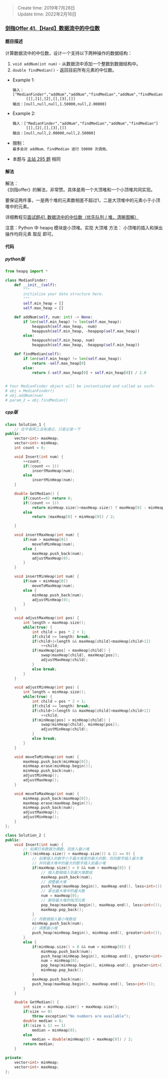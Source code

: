 > Create time: 2019年7月28日  
> Update time: 2022年2月16日
### [剑指Offer 41.【Hard】数据流中的中位数](https://leetcode-cn.com/problems/shu-ju-liu-zhong-de-zhong-wei-shu-lcof/)
#### 题目描述
计算数据流中的中位数，设计一个支持以下两种操作的数据结构：

1. `void addNum(int num)` - 从数据流中添加一个整数到数据结构中。  
2. `double findMedian()` - 返回目前所有元素的中位数。

- Example 1:
    ```
    输入：["MedianFinder","addNum","addNum","findMedian","addNum","findMedian"]
          [[],[1],[2],[],[3],[]]
    输出：[null,null,null,1.50000,null,2.00000]
    ```  
- Example 2:
    ```
    输入：["MedianFinder","addNum","findMedian","addNum","findMedian"]
          [[],[2],[],[3],[]]
    输出：[null,null,2.00000,null,2.50000]
    ```  

- 限制：  
    `最多会对 addNum、findMedian 进行 50000 次调用。`
- 本题与 [主站 295 题](https://leetcode-cn.com/problems/find-median-from-data-stream/) 相同

#### 解法
解法：  
《剑指offer》的解法，非常赞。具体是用一个大顶堆和一个小顶堆共同实现。

要保证两件事，一是两个堆的元素数相差不超过1，二是大顶堆中的元素小于小顶堆中的元素。

详细教程见[面试题41. 数据流中的中位数（优先队列 / 堆，清晰图解）](https://leetcode-cn.com/problems/shu-ju-liu-zhong-de-zhong-wei-shu-lcof/solution/mian-shi-ti-41-shu-ju-liu-zhong-de-zhong-wei-shu-y/)

注意：Python 中 heapq 模块是小顶堆。实现 大顶堆 方法： 小顶堆的插入和弹出操作均将元素 取反 即可。

#### 代码
##### python版
```python
from heapq import *

class MedianFinder:
    def __init__(self):
        """
        initialize your data structure here.
        """
        self.min_heap = []
        self.max_heap = []

    def addNum(self, num: int) -> None:
        if len(self.min_heap) != len(self.max_heap):
            heappush(self.max_heap, -num)
            heappush(self.min_heap, -heappop(self.max_heap))
        else:
            heappush(self.min_heap, num)
            heappush(self.max_heap, -heappop(self.min_heap))

    def findMedian(self):
        if len(self.min_heap) != len(self.max_heap):
            return -self.max_heap[0]
        else:
            return (-self.max_heap[0] + self.min_heap[0]) / 2.0
        

# Your MedianFinder object will be instantiated and called as such:
# obj = MedianFinder()
# obj.addNum(num)
# param_2 = obj.findMedian()
```

##### cpp版
```cpp
class Solution_1 {
    // 在牛客网上没有通过，只是记录一下
public:
    vector<int> maxHeap;
    vector<int> minHeap;
    int count = 0;

    void Insert(int num) {
        ++count;
        if((count << 1))
            insertMaxHeap(num);
        else
            insertMinHeap(num);
    }

    double GetMedian() { 
        if(count==0) return 0;
        if((count << 1))
            return minHeap.size()<maxHeap.size() ? maxHeap[0] : minHeap[0];
        else
            return (maxHeap[0] + minHeap[0]) / 2; 

    }

    void insertMaxHeap(int num) {
        if(num > maxHeap[0])
            moveToMinHeap(num);
        else {
            maxHeap.push_back(num);
            adjustMaxHeap(0);
        }
    }

    void insertMinHeap(int num) {
        if(num < minHeap[0])
            moveToMaxHeap(num);
        else {
            minHeap.push_back(num);
            adjustMinHeap(0);
        }
    }

    void adjustMaxHeap(int pos) {
        int length = maxHeap.size();
        while(true) {
            int child = pos * 2 + 1;
            if(child >= length) break;
            if(child+1<length && maxHeap[child]<maxHeap[child+1])
                ++child;
            if(maxHeap[pos] < maxHeap[child]) {
                swap(maxHeap[child], maxHeap[pos]);
                adjustMaxHeap(child);
            }
            else break;
        }
    }

    void adjustMinHeap(int pos) {
        int length = minHeap.size();
        while(true) {
            int child = pos * 2 + 1;
            if(child >= length) break;
            if(child+1<length && maxHeap[child]>maxHeap[child+1])
                ++child;
            if(minHeap[pos] > minHeap[child]) {
                swap(minHeap[child], minHeap[pos]);
                adjustMinHeap(child);
            }
            else break;
        }
    }

    void moveToMinHeap(int num) {
        maxHeap.push_back(minHeap[0]);
        minHeap.erase(minHeap.begin());
        minHeap.push_back(num);
        adjustMinHeap();
        adjustMaxHeap();
    } 

    void moveToMaxHeap(int num) {
        minHeap.push_back(maxHeap[0]);
        maxHeap.erase(maxHeap.begin());
        minHeap.push_back(num);
        adjustMaxHeap();
        adjustMinHeap();
    } 
};
```
```cpp
class Solution_2 {
public:
    void Insert(int num) {
        // 如果已有数据为偶数，则放入最小堆
        if(((minHeap.size() + maxHeap.size()) & 1) == 0) {
            // 如果插入的数字小于最大堆里的最大的数，则将数字插入最大堆
            // 并将最大堆中的最大的数字插入到最小堆
            if(maxHeap.size() > 0 && num < maxHeap[0]) {
                // 插入数据插入到最大堆数组
                maxHeap.push_back(num);
                // 调整最大堆
                push_heap(maxHeap.begin(), maxHeap.end(), less<int>());
                // 拿出最大堆中的最大数
                num = maxHeap[0];
                // 删除最大堆的栈顶元素
                pop_heap(maxHeap.begin(), maxHeap.end(), less<int>());
                maxHeap.pop_back();
            }
            // 将数据插入最小堆数组
            minHeap.push_back(num);
            // 调整最小堆
            push_heap(minHeap.begin(), minHeap.end(), greater<int>());
        }
        else {
            if(minHeap.size() > 0 && num > minHeap[0]) {
                minHeap.push_back(num);
                push_heap(minHeap.begin(), minHeap.end(), greater<int>());
                num = minHeap[0];
                pop_heap(minHeap.begin(), minHeap.end(), greater<int>());
                minHeap.pop_back();
            }
            maxHeap.push_back(num);
            push_heap(maxHeap.begin(), maxHeap.end(), less<int>());
        }
    }

    double GetMedian() { 
        int size = minHeap.size() + maxHeap.size();
        if(size == 0)
            throw exception("No numbers are available");
        double median = 0;
        if((size & 1) == 1)
            median = minHeap[0];
        else
            median = double(minHeap[0] + maxHeap[0]) / 2;
        return median;
    }

private:
    vector<int> minHeap;
    vector<int> maxHeap;
};
```